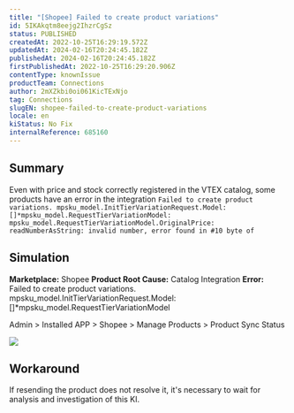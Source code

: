 ```yaml
---
title: "[Shopee] Failed to create product variations"
id: 5IKAkqtm8eejg2IhzrCgSz
status: PUBLISHED
createdAt: 2022-10-25T16:29:19.572Z
updatedAt: 2024-02-16T20:24:45.182Z
publishedAt: 2024-02-16T20:24:45.182Z
firstPublishedAt: 2022-10-25T16:29:20.906Z
contentType: knownIssue
productTeam: Connections
author: 2mXZkbi0oi061KicTExNjo
tag: Connections
slugEN: shopee-failed-to-create-product-variations
locale: en
kiStatus: No Fix
internalReference: 685160
---
```


## Summary



Even with price and stock correctly registered in the VTEX catalog, some products have an error in the integration `Failed to create product variations. mpsku_model.InitTierVariationRequest.Model: []*mpsku_model.RequestTierVariationModel: mpsku_model.RequestTierVariationModel.OriginalPrice: readNumberAsString: invalid number, error found in #10 byte of`


##

## Simulation



**Marketplace:** Shopee
**Product Root Cause:** Catalog Integration
**Error:** Failed to create product variations. mpsku_model.InitTierVariationRequest.Model: []*mpsku_model.RequestTierVariationModel

Admin > Installed APP > Shopee > Manage Products > Product Sync Status

 ![](https://vtexhelp.zendesk.com/attachments/token/Avfj0Y3n0mu4RHD9oZfkdYcti/?name=image.png)



##

## Workaround


If resending the product does not resolve it, it's necessary to wait for analysis and investigation of this KI.

